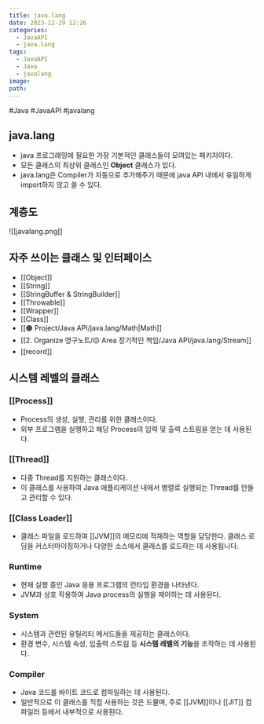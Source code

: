 ```yaml
---
title: java.lang
date: 2023-12-29 12:26
categories:
  - JavaAPI
  - java.lang
tags:
  - JavaAPI
  - Java
  - javalang
image: 
path:
---
```

#Java #JavaAPI #javalang 

## java.lang
+ java 프로그래밍에 필요한 가장 기본적인 클래스들이 모여있는 패키지이다.
+ 모든 클래스의 최상위 클래스인 **Object** 클래스가 있다.
+ java.lang은 Compiler가 자동으로 추가해주기 때문에 java API 내에서 유일하게 import하지 않고 쓸 수 있다.

## 계층도
![[javalang.png]]
## 자주 쓰이는 클래스 및 인터페이스
+ [[Object]]
+ [[String]]
+ [[StringBuffer & StringBuilder]]
+ [[Throwable]]
+ [[Wrapper]]
+ [[Class]]
+ [[🟠 Project/Java API/java.lang/Math|Math]]
+ [[2. Organize 영구노트/🟡 Area 장기적인 책임/Java API/java.lang/Stream]]
+ [[record]]

## 시스템 레벨의 클래스
### [[Process]]
+ Process의 생성, 실행, 관리를 위한 클래스이다. 
+ 외부 프로그램을 실행하고 해당 Process의 입력 및 출력 스트림을 얻는 데 사용된다.
### [[Thread]]
+ 다중 Thread를 지원하는 클래스이다. 
+ 이 클래스를 사용하여 Java 애플리케이션 내에서 병렬로 실행되는 Thread를 만들고 관리할 수 있다.
### [[Class Loader]]
+ 클래스 파일을 로드하여 [[JVM]]의 메모리에 적재하는 역할을 담당한다. 클래스 로딩을 커스터마이징하거나 다양한 소스에서 클래스를 로드하는 데 사용됩니다.
### Runtime
+ 현재 실행 중인 Java 응용 프로그램의 런타임 환경을 나타낸다. 
+ JVM과 상호 작용하여 Java process의 실행을 제어하는 데 사용된다.
### System
+ 시스템과 관련된 유틸리티 메서드들을 제공하는 클래스이다. 
+ 환경 변수, 시스템 속성, 입출력 스트림 등 **시스템 레벨의 기능**을 조작하는 데 사용된다.
### Compiler
+ Java 코드를 바이트 코드로 컴파일하는 데 사용된다. 
+ 일반적으로 이 클래스를 직접 사용하는 것은 드물며, 주로 [[JVM]]이나 [[JIT]] 컴파일러 등에서 내부적으로 사용된다.
